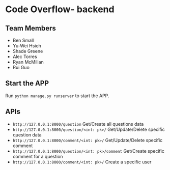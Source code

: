 # Code Overflow- backend
## Team Members
- Ben Small
- Yu-Wei Hsieh
- Shade Greene
- Alec Torres
- Ryan McMillan
- Rui Guo

## Start the APP
Run ``python manage.py runserver`` to start the APP.

## APIs
- ``http://127.0.0.1:8000/question`` Get/Create all questions data
- ``http://127.0.0.1:8000/question/<int: pk>/`` Get/Update/Delete specific question data
- ``http://127.0.0.1:8000/comment/<int: pk>/`` Get/Update/Delete specific comment
- ``http://127.0.0.1:8000/question/<int: pk>/comment`` Get/Create specific comment for a question
- ``http://127.0.0.1:8000/comment/<int: pk>/`` Create a specific user